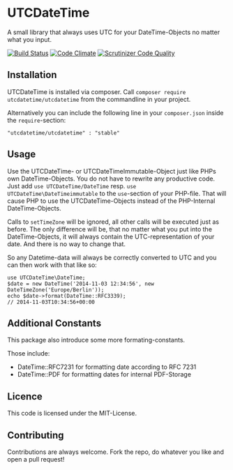 # UTCDateTime

A small library that always uses UTC for your DateTime-Objects no matter what you input.

[![Build Status](https://travis-ci.org/heiglandreas/UTCDateTime.svg?branch=master)](https://travis-ci.org/heiglandreas/UTCDateTime)
[![Code Climate](https://codeclimate.com/github/heiglandreas/UTCDateTime/badges/gpa.svg)](https://codeclimate.com/github/heiglandreas/UTCDateTime)
[![Scrutinizer Code Quality](https://scrutinizer-ci.com/g/heiglandreas/UTCDateTime/badges/quality-score.png?b=master)](https://scrutinizer-ci.com/g/heiglandreas/UTCDateTime/?branch=master)
## Installation

UTCDateTime is installed via composer. Call ```composer require utcdatetime/utcdatetime``` from the commandline in your project.

Alternatively you can include the following line in your ```composer.json``` inside the ```require```-section:

    "utcdatetime/utcdatetime" : "stable"


## Usage

Use the UTCDateTime- or UTCDateTimeImmutable-Object just like PHPs own DateTime-Objects. You do not have to rewrite any productive code. Just add ```use UTCDateTime/DateTime``` resp. ```use UTCDateTime\DateTimeimmutable``` to the ```use```-section of your PHP-file. That will cause PHP to use the UTCDateTime-Objects instead of the PHP-Internal DateTime-Objects.

Calls to ```setTimeZone``` will be ignored, all other calls will be executed just as before. The only difference will be, that no matter what you put into the DateTime-Objects, it will always contain the UTC-representation of your date. And there is no way to change that.

So any Datetime-data will always be correctly converted to UTC and you can then work with that like so:

    use UTCDateTime\DateTime;
    $date = new DateTime('2014-11-03 12:34:56', new DateTimeZone('Europe/Berlin'));
    echo $date->format(DateTime::RFC3339);
    // 2014-11-03T10:34:56+00:00

## Additional Constants

This package also introduce some more formating-constants.

Those include:

 * DateTime::RFC7231 for formatting date according to RFC 7231
 * DateTime::PDF for formatting dates for internal PDF-Storage

## Licence

This code is licensed under the MIT-License.

## Contributing

Contributions are always welcome. Fork the repo, do whatever you like and open a pull request!
